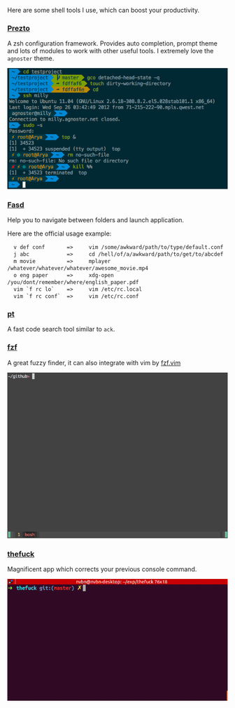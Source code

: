 <!--
.. title: Some Useful Shell Tools
.. slug: some-useful-shell-tools
.. date: 2017-05-07 00:10:25 UTC+08:00
.. tags: shell
.. category:
.. link:
.. description:
.. type: text
-->

Here are some shell tools I use, which can boost your productivity.

### [Prezto](https://github.com/sorin-ionescu/prezto)

A zsh configuration framework. Provides auto completion, prompt theme and lots of modules to work with other useful tools. I extremely love the `agnoster` theme.

![agnoster](/images/shell_agnoster.png)


### [Fasd](https://github.com/clvv/fasd)

Help you to navigate between folders and launch application.

Here are the official usage example:
```
  v def conf       =>     vim /some/awkward/path/to/type/default.conf
  j abc            =>     cd /hell/of/a/awkward/path/to/get/to/abcdef
  m movie          =>     mplayer /whatever/whatever/whatever/awesome_movie.mp4
  o eng paper      =>     xdg-open /you/dont/remember/where/english_paper.pdf
  vim `f rc lo`    =>     vim /etc/rc.local
  vim `f rc conf`  =>     vim /etc/rc.conf
```

### [pt](https://github.com/monochromegane/the_platinum_searcher)

A fast code search tool similar to `ack`.

### [fzf](https://github.com/junegunn/fzf)

A great fuzzy finder, it can also integrate with vim by [fzf.vim](https://github.com/junegunn/fzf.vim)

![fzf](/images/shell_fzf.gif)

### [thefuck](https://github.com/nvbn/thefuck)

Magnificent app which corrects your previous console command.

![thefuck](/images/shell_thefuck.gif)
